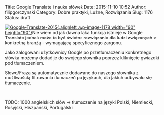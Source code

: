 Title: Google Translate i nauka słówek
Date: 2015-11-10 10:52
Author: filipgorczynski
Category: Dobre praktyki, Luźne, Rozwiązania
Slug: 1176
Status: draft

[![Google-Translate-2015](https://filipgorczynski.files.wordpress.com/2015/11/google-translate-2015.png?w=150){.alignleft .wp-image-1178 width="90" height="90"}](https://filipgorczynski.files.wordpress.com/2015/11/google-translate-2015.png)Nie wiem od jak dawna taka funkcja istnieje w Google Translate jednak może to być świetne rozwiązanie dla ludzi związanych z konkretną branżą - wymagającą specyficznego żargonu.

Jako zalogowani użytkownicy Google po przetłumaczeniu konkretnego słówka możemy dodać je do swojego słownika poprzez kliknięcie gwiazdki pod tłumaczeniem.

Słowo/Fraza są automatycznie dodawane do naszego słownika z możliwością filtrowania tłumaczeń po językach, dla jakich odbywało się tłumaczenie.

 

TODO: 1000 angielskich słów -\> tłumaczenie na języki Polski, Niemiecki, Rosyjski, Hiszpański, Portugalski
